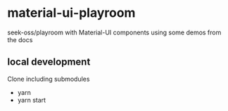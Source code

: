 # material-ui-playroom
seek-oss/playroom with Material-UI components using some demos from the docs

## local development
Clone including submodules
- yarn
- yarn start
